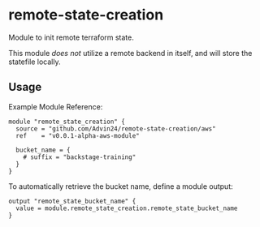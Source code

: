 # remote-state-creation

Module to init remote terraform state.

This module _does not_ utilize a remote backend in itself, and will store the statefile locally.

## Usage

Example Module Reference:

```
module "remote_state_creation" {
  source = "github.com/Advin24/remote-state-creation/aws"
  ref    = "v0.0.1-alpha-aws-module"

  bucket_name = {
    # suffix = "backstage-training"
  }
}
```

To automatically retrieve the bucket name, define a module output: 

```
output "remote_state_bucket_name" {
  value = module.remote_state_creation.remote_state_bucket_name
}
```
